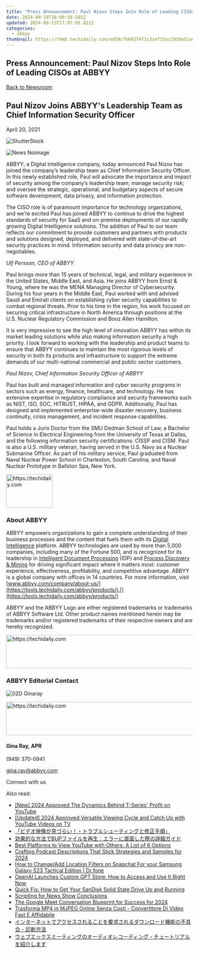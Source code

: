 ```yaml
---
title: "Press Announcement: Paul Nizov Steps Into Role of Leading CISOs at ABBYY"
date: 2024-09-19T16:09:50.585Z
updated: 2024-09-23T17:07:05.821Z
categories:
  - abbyy
thumbnail: https://thmb.techidaily.com/ed59cfb64274f1c3cef31ec193da51a46dc4b1758c31b372bba92f57a24379da.jpg
---
```


## Press Announcement: Paul Nizov Steps Into Role of Leading CISOs at ABBYY

[Back to Newsroom](https://tools.techidaily.com/abbyy/products/)

## Paul Nizov Joins ABBYY's Leadership Team as Chief Information Security Officer

April 20, 2021

![ShutterStock](https://content.abbyy.com/-/media/project/abbyy/abbyy/branchtemplates/shutterstock_1272462163_1296-x-729.jpg?h=729&iar=0&w=1296)

![News Noimage](https://static1.abbyy.com/abbyycommedia/33654/news-noimage.jpg) 

ABBYY, a Digital Intelligence company, today announced Paul Nizov has joined the company’s leadership team as Chief Information Security Officer. In this newly established role, Paul will advocate the importance and impact of security among the company’s leadership team; manage security risk; and oversee the strategic, operational, and budgetary aspects of secure software development, data privacy, and information protection.

The CISO role is of paramount importance for technology organizations, and we’re excited Paul has joined ABBYY to continue to drive the highest standards of security for SaaS and on-premise deployments of our rapidly growing Digital Intelligence solutions. The addition of Paul to our team reflects our commitment to provide customers and partners with products and solutions designed, deployed, and delivered with state-of-the-art security practices in mind. Information security and data privacy are non-negotiables.

_Ulf Persson, CEO of ABBYY_

Paul brings more than 15 years of technical, legal, and military experience in the United States, Middle East, and Asia. He joins ABBYY from Ernst & Young, where he was the MENA Managing Director of Cybersecurity. During his four years in the Middle East, Paul worked with and advised Saudi and Emirati clients on establishing cyber security capabilities to combat regional threats. Prior to his time in the region, his work focused on securing critical infrastructure in North America through positions at the U.S. Nuclear Regulatory Commission and Booz Allen Hamilton.

It is very impressive to see the high level of innovation ABBYY has within its market leading solutions while also making information security a high priority. I look forward to working with the leadership and product teams to ensure that ABBYY continues to maintain the most rigorous levels of security in both its products and infrastructure to support the extreme demands of our multi-national commercial and public sector customers.

_Paul Nizov, Chief Information Security Officer of ABBYY_

Paul has built and managed information and cyber security programs in sectors such as energy, finance, healthcare, and technology. He has extensive expertise in regulatory compliance and security frameworks such as NIST, ISO, SOC, HITRUST, HIPAA, and GDPR. Additionally, Paul has designed and implemented enterprise-wide disaster recovery, business continuity, crisis management, and incident response capabilities.

Paul holds a Juris Doctor from the SMU Dedman School of Law, a Bachelor of Science in Electrical Engineering from the University of Texas at Dallas, and the following information security certifications: CISSP and CISM. Paul is also a U.S. military veteran, having served in the U.S. Navy as a Nuclear Submarine Officer. As part of his military service, Paul graduated from Naval Nuclear Power School in Charleston, South Carolina, and Naval Nuclear Prototype in Ballston Spa, New York.

<!-- affiliate ads begin -->
<a href="https://aligracehair.sjv.io/c/5597632/2135365/19272" target="_top" id="2135365">
  <img src="//a.impactradius-go.com/display-ad/19272-2135365" border="0" alt="https://techidaily.com" width="125" height="90"/>
</a>
<img height="0" width="0" src="https://aligracehair.sjv.io/i/5597632/2135365/19272" style="position:absolute;visibility:hidden;" border="0" />
<!-- affiliate ads end -->

### About ABBYY

ABBYY empowers organizations to gain a complete understanding of their business processes and the content that fuels them with its [Digital Intelligence](https://tools.techidaily.com/abbyy/products/) platform. ABBYY technologies are used by more than 5,000 companies, including many of the Fortune 500, and is recognized for its leadership in [Intelligent Document Processing](https://tools.techidaily.com/abbyy/products/) (IDP) and [Process Discovery & Mining](https://tools.techidaily.com/abbyy/products/) for driving significant impact where it matters most: customer experience, effectiveness, profitability, and competitive advantage. ABBYY is a global company with offices in 14 countries. For more information, visit [www.abbyy.com/company/about-us/](https://tools.techidaily.com/abbyy/products/).[](https://tools.techidaily.com/abbyy/products/)

ABBYY and the ABBYY Logo are either registered trademarks or trademarks of ABBYY Software Ltd. Other product names mentioned herein may be trademarks and/or registered trademarks of their respective owners and are hereby recognized.

<!-- affiliate ads begin -->
<a href="https://appsumo.8odi.net/c/5597632/2082539/7443" target="_top" id="2082539">
  <img src="//a.impactradius-go.com/display-ad/7443-2082539" border="0" alt="https://techidaily.com" width="728" height="90"/>
</a>
<img height="0" width="0" src="https://appsumo.8odi.net/i/5597632/2082539/7443" style="position:absolute;visibility:hidden;" border="0" />
<!-- affiliate ads end -->

### ABBYY Editorial Contact

![02D Ginaray](https://static2.abbyy.com/abbyycommedia/23662/02d-ginaray.png)

<!-- affiliate ads begin -->
<a href="https://united.elfm.net/c/5597632/2139563/4704" target="_top" id="2139563">
  <img src="//a.impactradius-go.com/display-ad/4704-2139563" border="0" alt="https://techidaily.com" width="728" height="90"/>
</a>
<img height="0" width="0" src="https://united.elfm.net/i/5597632/2139563/4704" style="position:absolute;visibility:hidden;" border="0" />
<!-- affiliate ads end -->

#### Gina Ray, APR

(949) 370-0941

[gina.ray@abbyy.com](https://tools.techidaily.com/abbyy/products/)

  
Connect with us

<ins class="adsbygoogle"
     style="display:block"
     data-ad-format="autorelaxed"
     data-ad-client="ca-pub-7571918770474297"
     data-ad-slot="1223367746"></ins>

<ins class="adsbygoogle"
     style="display:block"
     data-ad-client="ca-pub-7571918770474297"
     data-ad-slot="8358498916"
     data-ad-format="auto"
     data-full-width-responsive="true"></ins>

<span class="atpl-alsoreadstyle">Also read:</span>
<div><ul>
<li><a href="https://youtube-tips.techidaily.com/024-approved-the-dynamics-behind-t-series-profit-on-youtube/"><u>[New] 2024 Approved The Dynamics Behind T-Series' Profit on YouTube</u></a></li>
<li><a href="https://youtube-lab.techidaily.com/ed-2024-approved-versatile-viewing-cycle-and-catch-up-with-youtube-videos-on-tv/"><u>[Updated] 2024 Approved Versatile Viewing Cycle and Catch Up with YouTube Videos on TV</u></a></li>
<li><a href="https://discover-advanced.techidaily.com/44cm44ot44oh44kq5pig5yop44gm6kal44gl44kj44ge77yb44o744oi44op44ow44or44k344ol44o844og44kj44oz44kw44go5lplusu5q2j5oml6acg44cn/"><u>「ビデオ映像が見づらい！・トラブルシューティングと修正手順」</u></a></li>
<li><a href="https://discover-advanced.techidaily.com/1726030048568-bup/"><u>効果的な方法でBUPファイルを再生：エラーに直面した際の詳細ガイド</u></a></li>
<li><a href="https://discover-advanced.techidaily.com/best-platforms-to-view-youtube-with-others-a-list-of-6-options/"><u>Best Platforms to View YouTube with Others: A List of 6 Options</u></a></li>
<li><a href="https://article-posts.techidaily.com/crafting-podcast-descriptions-that-stick-strategies-and-samples-for-2024/"><u>Crafting Podcast Descriptions That Stick Strategies and Samples for 2024</u></a></li>
<li><a href="https://location-social.techidaily.com/how-to-changeadd-location-filters-on-snapchat-for-your-samsung-galaxy-s23-tactical-edition-drfone-by-drfone-virtual-android/"><u>How to Change/Add Location Filters on Snapchat For your Samsung Galaxy S23 Tactical Edition | Dr.fone</u></a></li>
<li><a href="https://tech-hub.techidaily.com/openai-launches-custom-gpt-store-how-to-access-and-use-it-right-now/"><u>OpenAI Launches Custom GPT Store: How to Access and Use It Right Now</u></a></li>
<li><a href="https://hardware-help.techidaily.com/quick-fix-how-to-get-your-sandisk-solid-state-drive-up-and-running/"><u>Quick Fix: How to Get Your SanDisk Solid State Drive Up and Running</u></a></li>
<li><a href="https://youtube-video-recordings.techidaily.com/scripting-for-news-show-conclusions/"><u>Scripting for News Show Conclusions</u></a></li>
<li><a href="https://video-capture.techidaily.com/the-google-meet-conversation-blueprint-for-success-for-2024/"><u>The Google Meet Conversation Blueprint for Success for 2024</u></a></li>
<li><a href="https://win-howtos.techidaily.com/trasforma-mp4-in-mjpeg-online-senza-costi-convertitore-di-video-fast-e-affidabile/"><u>Trasforma MP4 in MJPEG Online Senza Costi - Convertitore Di Video Fast E Affidabile</u></a></li>
<li><a href="https://discover-advanced.techidaily.com/44kk44oz44k44o844on44od44oi44gn44ki44kv44k744k544gv44km44kl44gt44go44ks6kab5rgc44gv44km44kl44oa44km44oz44ot44o844oj5qmf6io944gu5lin5yw35zciic0g6ki65pat5pa5580/"><u>インターネットでアクセスされることを要求されるダウンロード機能の不具合 - 診断方法</u></a></li>
<li><a href="https://discover-advanced.techidaily.com/44km44kn44ow44ko44od44kv44k544of44o844og44kj44oz44kw44gu44kq44o844oh44kj44kq44os44kz44o844oh44kj44oz44kw44o744ob44ol44o844oi44oq44ki44or44ks57s55lul44gx44gp89/"><u>ウェブエックスミーティングのオーディオレコーディング・チュートリアルを紹介します</u></a></li>
</ul></div>

